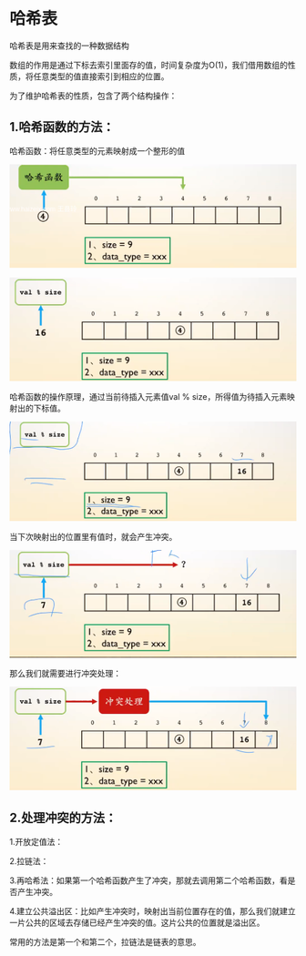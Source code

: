 # 哈希表

哈希表是用来查找的一种数据结构

数组的作用是通过下标去索引里面存的值，时间复杂度为O(1)，我们借用数组的性质，将任意类型的值直接索引到相应的位置。

为了维护哈希表的性质，包含了两个结构操作：

## 1.哈希函数的方法：

哈希函数：将任意类型的元素映射成一个整形的值

![1583398949203](assets/1583398949203.png)



![1583399216699](assets/1583399216699.png)

哈希函数的操作原理，通过当前待插入元素值val % size，所得值为待插入元素映射出的下标值。

![1583399591468](assets/1583399591468.png)



当下次映射出的位置里有值时，就会产生冲突。

![1583399752309](assets/1583399752309.png)



那么我们就需要进行冲突处理：

![1583399821629](assets/1583399821629.png)



## 2.处理冲突的方法：

1.开放定值法：

2.拉链法：

3.再哈希法：如果第一个哈希函数产生了冲突，那就去调用第二个哈希函数，看是否产生冲突。

4.建立公共溢出区：比如产生冲突时，映射出当前位置存在的值，那么我们就建立一片公共的区域去存储已经产生冲突的值。这片公共的位置就是溢出区。

常用的方法是第一个和第二个，拉链法是链表的意思。

